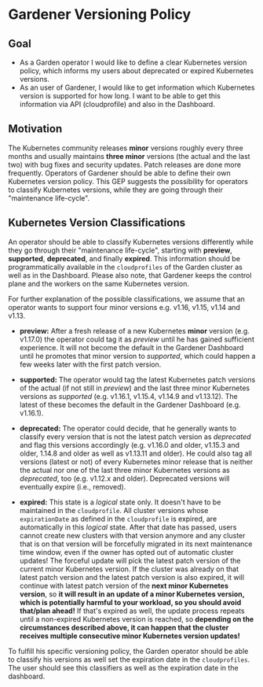 # Gardener Versioning Policy

## Goal

- As a Garden operator I would like to define a clear Kubernetes version policy, which informs my users about deprecated or expired Kubernetes versions.
- As an user of Gardener, I would like to get information which Kubernetes version is supported for how long. I want to be able to get this information via API (cloudprofile) and also in the Dashboard.

## Motivation

The Kubernetes community releases **minor** versions roughly every three months and usually maintains **three minor** versions (the actual and the last two) with bug fixes and security updates. Patch releases are done more frequently. Operators of Gardener should be able to define their own Kubernetes version policy. This GEP suggests the possibility for operators to classify Kubernetes versions, while they are going through their "maintenance life-cycle".

## Kubernetes Version Classifications

An operator should be able to classify Kubernetes versions differently while they go through their "maintenance life-cycle", starting with **preview**, **supported**, **deprecated**, and finally **expired**. This information should be programmatically available in the `cloudprofiles` of the Garden cluster as well as in the Dashboard. Please also note, that Gardener keeps the control plane and the workers on the same Kubernetes version.

For further explanation of the possible classifications, we assume that an operator wants to support four minor versions e.g. v1.16, v1.15, v1.14 and v1.13.

- **preview:** After a fresh release of a new Kubernetes **minor** version (e.g. v1.17.0) the operator could tag it as _preview_ until he has gained sufficient experience. It will not become the default in the Gardener Dashboard until he promotes that minor version to _supported_, which could happen a few weeks later with the first patch version.

- **supported:** The operator would tag the latest Kubernetes patch versions of the actual (if not still in _preview_) and the last three minor Kubernetes versions as _supported_ (e.g. v1.16.1, v1.15.4, v1.14.9 and v1.13.12). The latest of these becomes the default in the Gardener Dashboard (e.g. v1.16.1).

- **deprecated:** The operator could decide, that he generally wants to classify every version that is not the latest patch version as _deprecated_ and flag this versions accordingly (e.g. v1.16.0 and older, v1.15.3 and older, 1.14.8 and older as well as v1.13.11 and older). He could also tag all versions (latest or not) of every Kubernetes minor release that is neither the actual nor one of the last three minor Kubernetes versions as _deprecated_, too (e.g. v1.12.x and older). Deprecated versions will eventually expire (i.e., removed).

- **expired:** This state is a _logical_ state only. It doesn't have to be maintained in the `cloudprofile`. All cluster versions whose `expirationDate` as defined in the `cloudprofile` is expired, are automatically in this _logical_ state. After that date has passed, users cannot create new clusters with that version anymore and any cluster that is on that version will be forcefully migrated in its next maintenance time window, even if the owner has opted out of automatic cluster updates! The forceful update will pick the latest patch version of the current minor Kubernetes version. If the cluster was already on that latest patch version and the latest patch version is also expired, it will continue with latest patch version of the **next minor Kubernetes version**, so **it will result in an update of a minor Kubernetes version, which is potentially harmful to your workload, so you should avoid that/plan ahead!** If that's expired as well, the update process repeats until a non-expired Kubernetes version is reached, so **depending on the circumstances described above, it can happen that the cluster receives multiple consecutive minor Kubernetes version updates!**

To fulfill his specific versioning policy, the Garden operator should be able to classify his versions as well set the expiration date in the `cloudprofiles`. The user should see this classifiers as well as the expiration date in the dashboard.

